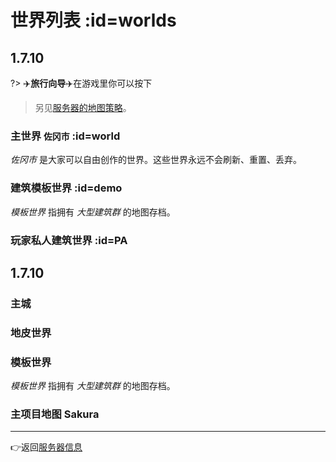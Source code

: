# 世界列表 :id=worlds

## 1.7.10

?> ✈️**旅行向导️️**✈️在游戏里你可以按下<kbd><kbd>

> 另见[服务器的地图策略](/welcome/faq.md#save-policy)。

### 主世界 `佐冈市` :id=world

*佐冈市* 是大家可以自由创作的世界。这些世界永远不会刷新、重置、丢弃。


### 建筑模板世界 :id=demo

*模板世界* 指拥有 *大型建筑群* 的地图存档。


### 玩家私人建筑世界 :id=PA

## 1.7.10

### 主城

### 地皮世界

### 模板世界

*模板世界* 指拥有 *大型建筑群* 的地图存档。

### 主项目地图 Sakura
----

👉返回[服务器信息](/welcome/servers.md#survival)
